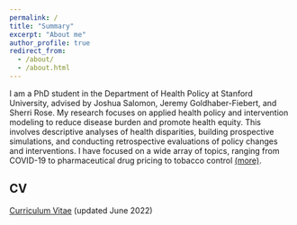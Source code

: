 ```yaml
---
permalink: /
title: "Summary"
excerpt: "About me"
author_profile: true
redirect_from: 
  - /about/
  - /about.html
---
```


I am a PhD student in the Department of Health Policy at Stanford University, advised by Joshua Salomon, Jeremy Goldhaber-Fiebert, and Sherri Rose. My research focuses on applied health policy and intervention modeling to reduce disease burden and promote health equity. This involves descriptive analyses of health disparities, building prospective simulations, and conducting retrospective evaluations of policy changes and interventions. I have focused on a wide array of topics, ranging from COVID-19 to pharmaceutical drug pricing to tobacco control [(more)](/portfolio).

## CV
[Curriculum Vitae](/files/Reitsma_CV_June8_2022.pdf) (updated June 2022)
